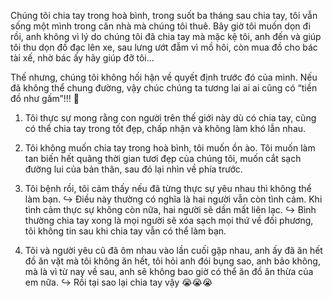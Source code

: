   
Chúng tôi chia tay trong hoà bình, trong suốt ba tháng sau chia tay, tôi vẫn sống một mình trong căn nhà mà chúng tôi thuê. Bây giờ tôi muốn dọn đi rồi, anh không vì lý do chúng tôi đã chia tay mà mặc kệ tôi, anh đến và giúp tôi thu dọn đồ đạc lên xe, sau lưng ướt đẫm vì mồ hôi, còn mua đồ cho bác tài xế, nhờ bác ấy hãy giúp đỡ tôi… 

Thế nhưng, chúng tôi không hối hận về quyết định trước đó của mình. Nếu đã không thể chung đường, vậy chúc chúng ta tương lai ai ai cũng có “tiền đồ như gấm”!!! 
💬
1.  Tôi thực sự mong rằng con người trên thế giới này dù có chia tay, cũng có thể chia tay trong tốt đẹp, chấp nhận và không làm khó lẫn nhau.
2.  Tôi không muốn chia tay trong hoà bình, tôi muốn ồn ào. Tôi muốn làm tan biến hết quãng thời gian tươi đẹp của chúng tôi, muốn cắt sạch đường lui của bản thân, sau đó lại nhìn về phía trước.
3.  Tôi bệnh rồi, tôi cảm thấy nếu đã từng thực sự yêu nhau thì không thể làm bạn.
↪️ Điều này thường có nghĩa là hai người vẫn còn tình cảm. Khi tình cảm thực sự không còn nữa, hai người sẽ dần mất liên lạc.
↪️ Bình thường chia tay xong là mọi người sẽ xóa sạch mọi thứ về đối phương, tôi không tin sau khi chia tay vẫn có thể làm bạn.

4.  Tôi và người yêu cũ đã ôm nhau vào lần cuối gặp nhau, anh ấy đã ăn hết đồ ăn vặt mà tôi không ăn hết, tôi hỏi anh đói bụng sao, anh bảo không, mà là vì từ nay về sau, anh sẽ không bao giờ có thể ăn đồ ăn thừa của em nữa.
↪️ Rồi tại sao lại chia tay vậy 😭😭😭